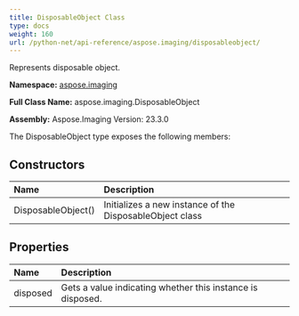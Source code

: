 ```yaml
---
title: DisposableObject Class
type: docs
weight: 160
url: /python-net/api-reference/aspose.imaging/disposableobject/
---
```


Represents disposable object.

**Namespace:** [aspose.imaging](/imaging/python-net/api-reference/aspose.imaging/)

**Full Class Name:** aspose.imaging.DisposableObject

**Assembly:**  Aspose.Imaging Version: 23.3.0

The DisposableObject type exposes the following members:
## **Constructors**
|**Name**|**Description**|
| :- | :- |
|DisposableObject()|Initializes a new instance of the DisposableObject class|
## **Properties**
|**Name**|**Description**|
| :- | :- |
|disposed|Gets a value indicating whether this instance is disposed.|
